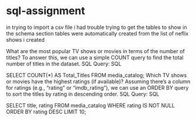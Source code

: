 # sql-assignment
in trying to import a csv file i had trouble trying to get the tables to show in the schema section
tables were automatically created from the list of neflix shows i created

 What are the most popular TV shows or movies in terms of the number of titles?
To answer this, we can use a simple COUNT query to find the total number of titles in the dataset.
SQL Query:
SQL

SELECT COUNT(*) AS Total_Titles
FROM media_catalog;
 Which TV shows or movies have the highest ratings (if available)?
Assuming there’s a column for ratings (e.g., “rating” or “imdb_rating”), we can use an ORDER BY query to sort the titles by rating in descending order.
SQL Query:
SQL

SELECT title, rating
FROM media_catalog
WHERE rating IS NOT NULL
ORDER BY rating DESC
LIMIT 10;
